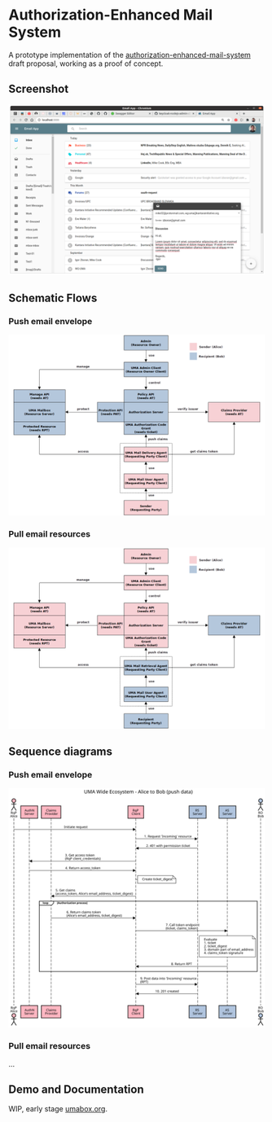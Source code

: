 # Authorization-Enhanced Mail System

A prototype implementation of the [authorization-enhanced-mail-system][1] draft proposal, working as a proof of concept.

## Screenshot

![GUI](./images/gui.png)

## Schematic Flows

### Push email envelope

![Schematic Flow - push data](./images/schematic-flow-push.png)

### Pull email resources

![Schematic Flow - pull data](./images/schematic-flow-pull.png)

## Sequence diagrams

### Push email envelope

![Sequence Diagram](./images/uma-wide-ecosystem-alice-to-bob-push-data.svg)

### Pull email resources

...

## Demo and Documentation

WIP, early stage [umabox.org][2].

[1]: https://github.com/uma-email/proposal
[2]: https://www.umabox.org
